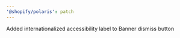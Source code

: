 ```yaml
---
'@shopify/polaris': patch
---
```


Added internationalized accessibility label to Banner dismiss button
